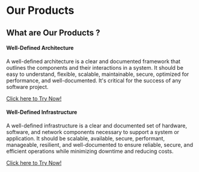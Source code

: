 # Our Products

## What are Our Products ?

#### Well-Defined Architecture

A well-defined architecture is a clear and documented framework that outlines the components and their interactions in a system. It should be easy to understand, flexible, scalable, maintainable, secure, optimized for performance, and well-documented. It's critical for the success of any software project.

[Click here to Try Now!](http://localhost:3000/wda)

<!--  -->

#### Well-Defined Infrastructure
A well-defined infrastructure is a clear and documented set of hardware, software, and network components necessary to support a system or application. It should be scalable, available, secure, performant, manageable, resilient, and well-documented to ensure reliable, secure, and efficient operations while minimizing downtime and reducing costs.

[Click here to Try Now!](http://localhost:3000/wdi)
